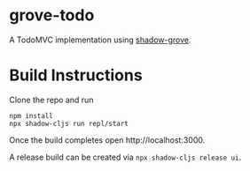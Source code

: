 # grove-todo

A TodoMVC implementation using [shadow-grove](https://github.com/thheller/shadow-grove).

# Build Instructions

Clone the repo and run

```
npm install
npx shadow-cljs run repl/start
```

Once the build completes open http://localhost:3000.

A release build can be created via `npx shadow-cljs release ui`.